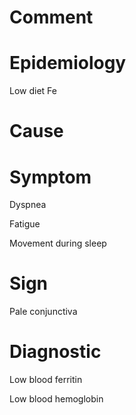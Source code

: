 # Comment

# Epidemiology

Low diet Fe

# Cause

# Symptom

Dyspnea

Fatigue

Movement during sleep

# Sign

Pale conjunctiva

# Diagnostic

Low blood ferritin

Low blood hemoglobin
